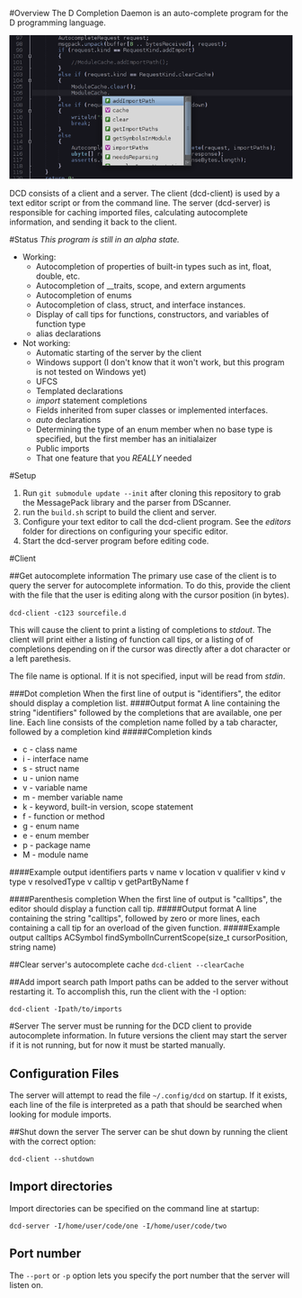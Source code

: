#Overview
The D Completion Daemon is an auto-complete program for the D programming language.

![Teaser](teaser.png "This is what the future looks like - Jayce, League of Legends")

DCD consists of a client and a server. The client (dcd-client) is used by a text editor script or from the command line.
The server (dcd-server) is responsible for caching imported files, calculating autocomplete information, and sending it
back to the client.

#Status
*This program is still in an alpha state.*

* Working:
	* Autocompletion of properties of built-in types such as int, float, double, etc.
	* Autocompletion of __traits, scope, and extern arguments
	* Autocompletion of enums
	* Autocompletion of class, struct, and interface instances.
	* Display of call tips for functions, constructors, and variables of function type
	* alias declarations
* Not working:
	* Automatic starting of the server by the client
	* Windows support (I don't know that it won't work, but this program is not tested on Windows yet)
	* UFCS
	* Templated declarations
	* *import* statement completions
	* Fields inherited from super classes or implemented interfaces.
	* *auto* declarations
	* Determining the type of an enum member when no base type is specified, but the first member has an initialaizer
	* Public imports
	* That one feature that you *REALLY* needed

#Setup
1. Run ```git submodule update --init``` after cloning this repository to grab the MessagePack library and the parser from DScanner.
1. run the ```build.sh``` script to build the client and server.
1. Configure your text editor to call the dcd-client program. See the *editors* folder for directions on configuring your specific editor.
1. Start the dcd-server program before editing code.

#Client

##Get autocomplete information
The primary use case of the client is to query the server for autocomplete information.
To do this, provide the client with the file that the user is editing along with the
cursor position (in bytes).

```dcd-client -c123 sourcefile.d```

This will cause the client to print a listing of completions to *stdout*.
The client will print either a listing of function call tips, or a listing of of
completions depending on if the cursor was directly after a dot character or a
left parethesis.

The file name is optional. If it is not specified, input will be read from *stdin*.

###Dot completion
When the first line of output is "identifiers", the editor should display a
completion list.
####Output format
A line containing the string "identifiers" followed by the completions that are
available, one per line. Each line consists of the completion name folled by a
tab character, followed by a completion kind
#####Completion kinds
* c - class name
* i - interface name
* s - struct name
* u - union name
* v - variable name
* m - member variable name
* k - keyword, built-in version, scope statement
* f - function or method
* g - enum name
* e - enum member
* p - package name
* M - module name

####Example output
	identifiers
	parts	v
	name	v
	location	v
	qualifier	v
	kind	v
	type	v
	resolvedType	v
	calltip	v
	getPartByName	f

####Parenthesis completion
When the first line of output is "calltips", the editor should display a function
call tip.
#####Output format
A line containing the string "calltips", followed by zero or more lines, each
containing a call tip for an overload of the given function.
#####Example output
	calltips
	ACSymbol findSymbolInCurrentScope(size_t cursorPosition, string name)

##Clear server's autocomplete cache
```dcd-client --clearCache```

##Add import search path
Import paths can be added to the server without restarting it. To accomplish
this, run the client with the -I option:

	dcd-client -Ipath/to/imports

#Server
The server must be running for the DCD client to provide autocomplete information.
In future versions the client may start the server if it is not running, but for
now it must be started manually.

## Configuration Files
The server will attempt to read the file ```~/.config/dcd``` on startup.
If it exists, each line of the file is interpreted as a path that should be
searched when looking for module imports.

##Shut down the server
The server can be shut down by running the client with the correct option:

	dcd-client --shutdown

## Import directories
Import directories can be specified on the command line at startup:

	dcd-server -I/home/user/code/one -I/home/user/code/two

## Port number
The ```--port``` or ```-p``` option lets you specify the port number that the server will listen on.
